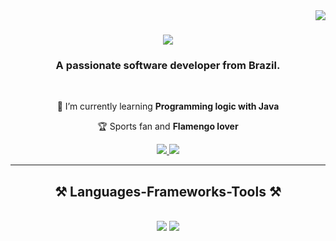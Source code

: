 <img align="right" src="https://visitor-badge.laobi.icu/badge?page_id=marcoteixeira-m47t.marcoteixeira-m47t" />

<h1 align="center">
    <img src="https://readme-typing-svg.herokuapp.com/?font=Righteous&size=35&center=true&vCenter=true&width=500&height=70&duration=4000&lines=Hi+There!+👋;+I'm+Marco+Teixeira!;" />
</h1>

<h3 align="center">A passionate software developer from Brazil.</h3>

<br/>

<div align="center">
 
 🌱 I’m currently learning **Programming logic with Java**

🏆 Sports fan and **Flamengo lover**

 </div>
 
<div align="center"> 
  <a href="mailto:marcoteixeira.m47t@gmail.com">
    <img src="https://img.shields.io/badge/Gmail-333333?style=for-the-badge&logo=gmail&logoColor=red" />
  </a>
  <a href="https://linkedin.com/in/marcoteixeira.m47t" target="_blank">
    <img src="https://img.shields.io/badge/LinkedIn-0077B5?style=for-the-badge&logo=linkedin&logoColor=white" target="_blank" />
  </a>
  <!--<a href="https://marcoteixeira-m47t.github.io" target="_blank">
     <img src="https://img.shields.io/badge/Portfolio-FF5722?style=for-the-badge&logo=todoist&logoColor=white" target="_blank" /> <!-- sqlite, safari, google-chrome are other good icon options -->
  </a>
</div>

 <hr/>
 
<h2 align="center">⚒️ Languages-Frameworks-Tools ⚒️</h2>
<br/>
<div align="center">
    <img src="https://skillicons.dev/icons?i=vscode,github" />
    <img src="https://skillicons.dev/icons?i=java" /><br>
</div>
